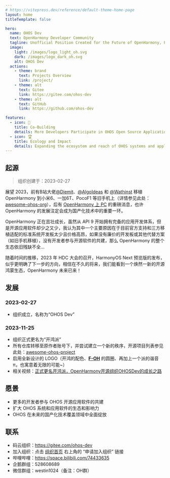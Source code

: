 ```yaml
---
# https://vitepress.dev/reference/default-theme-home-page
layout: home
titleTemplate: false

hero:
  name: OHOS Dev
  text: OpenHarmony Developer Community
  tagline: Unofficial Position Created for the Future of OpenHarmony, Peace & Love
  image:
    light: /images/logo_light_oh.svg
    dark: /images/logo_dark_oh.svg
    alt: OHOS Dev
  actions:
    - theme: brand
      text: Projects Overview
      link: /project/
    - theme: alt
      text: Gitee
      link: https://gitee.com/ohos-dev
    - theme: alt
      text: GitHub
      link: https://github.com/ohos-dev

features:
  - icon: 🚄
    title: Co-Building
    details: More Developers Participate in OHOS Open Source Application Co-Building
  - icon: 🏆
    title: Ecology and Impact
    details: Expanding the ecosystem and reach of OHOS systems and applications
---
```


<!-- Since the home layout doesn't have a Markdown style, we have to add one manually. -->
<div class="vp-doc external-link-icon-enabled container">

## 起源

> 组织创建于：2023-02-27

展望 2023，前有B站大佬[@Diemit](https://space.bilibili.com/1570309)、[@AlgoIdeas](https://space.bilibili.com/36549646) 和 [@Wathinst](https://space.bilibili.com/384743347) 移植 OpenHarmony 到小米6、一加6T、PocoF1 等旧手机上（详情参见此处：[awesome-ohos-org](https://gitee.com/ohos-dev/awesome-ohos-org)），后有 [OpenHarmony 上 PC](https://mp.weixin.qq.com/s/486o6HZyvi0jqyivPnr6lQ) 的重磅消息，也许 OpenHarmony 的发展注定会成为国产化技术中的重要一环。

OpenHarmony 正在茁壮成长，虽然从 API 9 开始拥有完备的应用开发体系，但是开源应用软件却少之又少，我认为其中一个主要原因在于目前官方支持和三方移植适配的标准系统开发板太少且价格高昂，如果没有廉价的开发板或其他代替方案（如旧手机移植），没有开发者参与开源软件的共建，那么 OpenHarmony 的整个生态依旧残缺不全...

随着时间的推移，2023 年 HDC 大会的召开，HarmonyOS Next 预览版的发布，似乎更明确了下一步的方向，相信在不久的将来，我们能看到一个焕然一新的开源鸿蒙生态，OpenHarmony 未来已来！

## 发展

### 2023-02-27

- 组织成立，名称为“OHOS Dev”

### 2023-11-25

- 组织正式更名为“开鸿派”
- 所有仓库转移至原作者账号下，并尝试建立一个新的秩序，开源项目列表参见此处：[awesome-ohos-project](https://gitee.com/ohos-dev/awesome-ohos-project)
- 启用全新设计的 LOGO（开鸿的配色、**[F-OH](https://gitee.com/westinyang/f-oh)** 的圆圈、再加上一个派的谐音 π，也寓意着无限的可能~）
- 相关视频：[正式更名开鸿派，OpenHarmony开源组织OHOSDev的成长之路](https://www.bilibili.com/video/BV1Ma4y1f7MD)

## 愿景

- 更多的开发者参与 OHOS 开源应用软件的共建
- 扩大 OHOS 系统和应用软件的生态和影响力
- OHOS 在未来的国产化技术覆盖领域中全面绽放

## 联系

- 码云组织：<https://gitee.com/ohos-dev>
- 加入组织：点击 [组织首页](https://gitee.com/ohos-dev) 右上角的 “申请加入组织” 链接
- 哔哩哔哩：<https://space.bilibili.com/74433635>
- 企鹅群组：528608689
- 微信群组：westin1024（备注：OH群）

</div>
